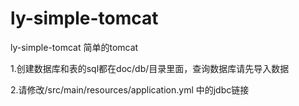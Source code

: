 # ly-simple-tomcat
ly-simple-tomcat 简单的tomcat

1.创建数据库和表的sql都在doc/db/目录里面，查询数据库请先导入数据

2.请修改/src/main/resources/application.yml 中的jdbc链接




